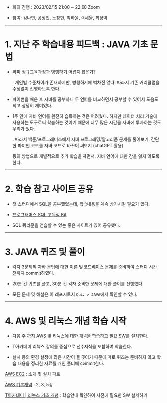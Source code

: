 - 회의 진행 : 2023/02/15 21:00 ~ 22:00 Zoom

- 참여: 김나연, 공정민, 노창현, 박하윤, 이세울, 최상익

---

# 1. 지난 주 학습내용 피드백 : JAVA 기초 문법

- 싸피 정규교육과정과 병행하기 어렵지 않은가?
  
  : 개인별 수준차이가 존재하지만, 병행하기에 벅차진 않다. 따라서 기존 커리큘럼을 수정없이 진행하도록 한다.

- 파이썬을 배운 후 자바를 공부하니 두 언어를 비교하면서 공부할 수 있어서 도움도 되고 상당히 재미있다.

- 1주 안에 자바 언어를 완전히 습득하는 것은 어려웠다. 하지만 데이터 처리 기술에 사용하는 도구로써 학습하는 것이기 때문에 너무 많은 시간을 자바에 투자하는 것도 무리가 있다.
  
  : 따라서 백준/프로그래머스에서 자바 프로그래밍/알고리즘 문제를 풀어보기, 간단한 파이썬 코드를 자바 코드로 바꾸어 써보기 (chatGPT 활용)
  
  등의 방법으로 개별적으로 추가 학습을 하면서, 자바 언어에 대한 감을 잃지 않도록 한다.

---

# 2. 학습 참고 사이트 공유

- 첫 스터디에서 SQL을 공부했었는데, 학습내용을 계속 상기시킬 필요가 있다.

- [프로그래머스 SQL 고득점 Kit](https://school.programmers.co.kr/learn/challenges?tab=sql_practice_kit)

- SQL 쿼리문을 연습할 수 있는 좋은 사이트가 있어 공유했다.

---

# 3. JAVA 퀴즈 및 풀이

- 각자 3문제씩 자바 문법에 대한 이론 및 코드베이스 문제를 준비하여 스터디 시간 전까지 commit하였다.

- 20분 간 퀴즈를 풀고, 30분 간 각자 준비한 문제에 대한 풀이를 진행했다.

- 모든 문제 및 해설은 이 레포지토지 `Quiz > JAVA`에서 확인할 수 있다.

---

# 4. AWS 및 리눅스 개념 학습 시작

- 다음 주 까지 AWS 및 리눅스에 대한 개념을 학습하고 필요 SW를 설치한다.

- T아카데미 리눅스 강의를 중심으로 선수지식을 포함하여 학습한다.

- 설치 등의 환경 설정에 많은 시간이 들 것이기 때문에 따로 퀴즈는 준비하지 않고 학습 내용을 정리한 자료를 개인 폴더에 commit한다.

[AWS EC2](https://opentutorials.org/course/2717/11268) : 소개 및 설치 파트

[AWS 기본개념](https://tacademy.skplanet.com/live/player/onlineLectureDetail.action?seq=86) : 2, 3, 5강

[T아카데미 | 리눅스 기초 개념](https://tacademy.skplanet.com/live/player/onlineLectureDetail.action?seq=185) : 학습안내 확인하여 사전에 필요한 SW 설치하기
